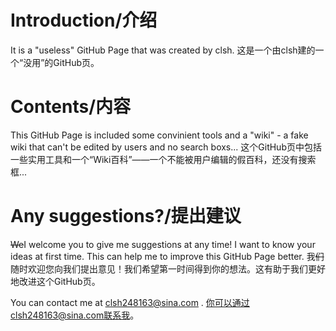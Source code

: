 # Introduction/介绍
It is a "useless" GitHub Page that was created by clsh.
这是一个由clsh建的一个“没用”的GitHub页。

# Contents/内容
This GitHub Page is included some convinient tools and a "wiki" - a fake wiki that can't be edited by users and no search boxs...
这个GitHub页中包括一些实用工具和一个“Wiki百科”——一个不能被用户编辑的假百科，还没有搜索框...

# Any suggestions?/提出建议
~~We~~I welcome you to give me suggestions at any time! I want to know your ideas at first time. This can help me to improve this GitHub Page better.
我~~们~~随时欢迎您向我们提出意见！我们希望第一时间得到你的想法。这有助于我们更好地改进这个GitHub页。

You can contact me at clsh248163@sina.com .
你可以通过clsh248163@sina.com联系我。
